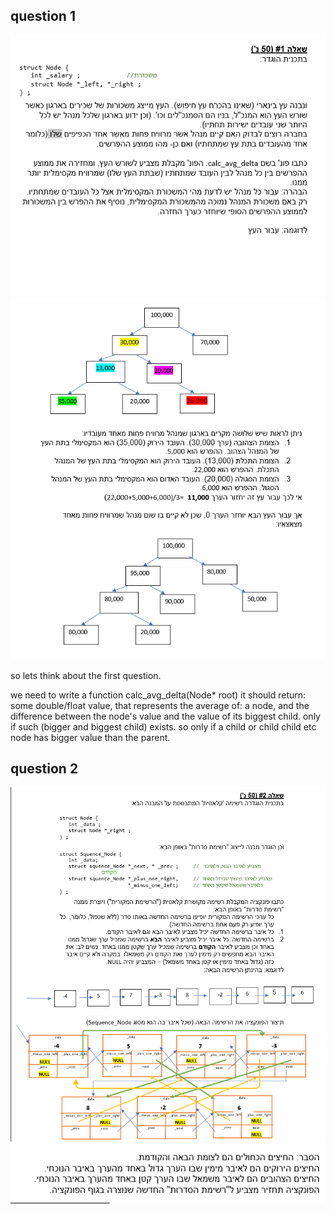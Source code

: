 ## question 1
![alt text](image.png)
![alt text](image-1.png)

so lets think about the first question.

we need to write a function
calc_avg_delta(Node* root)
it should return:
some double/float value, that represents the average of: a node, and the difference between the node's value and the value of its biggest child.
only if such (bigger and biggest child) exists.
so only if a child or child child etc node has bigger value than the parent.



## question 2
![alt text](image-2.png)
![alt text](image-3.png)